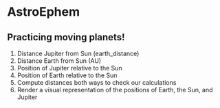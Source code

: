 # AstroEphem

## Practicing moving planets!

1. Distance Jupiter from Sun (earth_distance)
2. Distance Earth from Sun (AU)
3. Position of Jupiter relative to the Sun
4. Position of Earth relative to the Sun
5. Compute distances both ways to check our calculations
6. Render a visual representation of the positions of Earth, the Sun, and Jupiter
